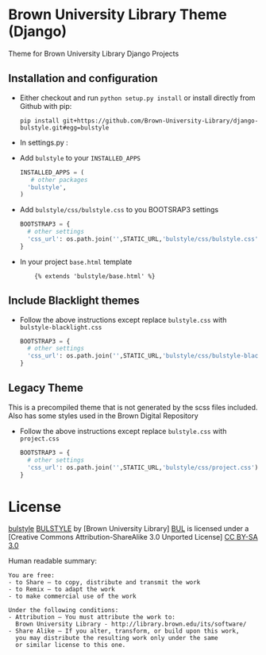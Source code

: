 Brown University Library Theme (Django)
===============

Theme for Brown University Library Django Projects

Installation and configuration
------
 * Either checkout and run ```python setup.py install``` or install directly from Github with pip:

   ```
   pip install git+https://github.com/Brown-University-Library/django-bulstyle.git#egg=bulstyle
   ```

 * In settings.py :

  * Add `bulstyle` to your `INSTALLED_APPS`

    ```python
    INSTALLED_APPS = (
       # other packages
      'bulstyle',
    )
    ```
  
  * Add `bulstyle/css/bulstyle.css` to you BOOTSRAP3 settings
  
    ```python
    BOOTSTRAP3 = {
      # other settings
      'css_url': os.path.join('',STATIC_URL,'bulstyle/css/bulstyle.css'),
    }
    ```

* In your project `base.html` template

  ```django
      {% extends 'bulstyle/base.html' %}
  ```


Include Blacklight themes
-------------------------
  * Follow the above instructions except  replace `bulstyle.css` 
  with `bulstyle-blacklight.css`

    ```python
    BOOTSTRAP3 = {
      # other settings
      'css_url': os.path.join('',STATIC_URL,'bulstyle/css/bulstyle-blacklight.css'),
    }
    ```


Legacy Theme
-------------------------
  This is a precompiled theme that is not generated by the scss files included.
  Also has some styles used in the Brown Digital Repository
  * Follow the above instructions except  replace `bulstyle.css` 
  with `project.css`

    ```python
    BOOTSTRAP3 = {
      # other settings
      'css_url': os.path.join('',STATIC_URL,'bulstyle/css/project.css'),
    }
    ```



License
=======

[bulstyle] [BULSTYLE] by [Brown University Library] [BUL]
is licensed under a [Creative Commons Attribution-ShareAlike 3.0 Unported License] [CC BY-SA 3.0]

[BULSTYLE]: https://github.com/Brown-University-Library/etd_app
[BUL]: http://library.brown.edu/its/software/
[CC BY-SA 3.0]: http://creativecommons.org/licenses/by-sa/3.0/

Human readable summary:

    You are free:
    - to Share — to copy, distribute and transmit the work
    - to Remix — to adapt the work
    - to make commercial use of the work

    Under the following conditions:
    - Attribution — You must attribute the work to:
      Brown University Library - http://library.brown.edu/its/software/
    - Share Alike — If you alter, transform, or build upon this work,
      you may distribute the resulting work only under the same
      or similar license to this one.

